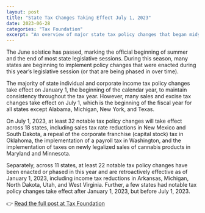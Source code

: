 ```yaml
---
layout: post
title: "State Tax Changes Taking Effect July 1, 2023"
date: 2023-06-28
categories: "Tax Foundation"
excerpt: "An overview of major state tax policy changes that began midyear across 18 states, including new cannabis taxes, franchise tax repeals, and more."
---
```


The June solstice has passed, marking the official beginning of summer and the end of most state legislative sessions. During this season, many states are beginning to implement policy changes that were enacted during this year’s legislative session (or that are being phased in over time).

The majority of state individual and corporate income tax policy changes take effect on January 1, the beginning of the calendar year, to maintain consistency throughout the tax year. However, many sales and excise tax changes take effect on July 1, which is the beginning of the fiscal year for all states except Alabama, Michigan, New York, and Texas.

On July 1, 2023, at least 32 notable tax policy changes will take effect across 18 states, including sales tax rate reductions in New Mexico and South Dakota, a repeal of the corporate franchise (capital stock) tax in Oklahoma, the implementation of a payroll tax in Washington, and the implementation of taxes on newly legalized sales of cannabis products in Maryland and Minnesota.

Separately, across 11 states, at least 22 notable tax policy changes have been enacted or phased in this year and are retroactively effective as of January 1, 2023, including income tax reductions in Arkansas, Michigan, North Dakota, Utah, and West Virginia. Further, a few states had notable tax policy changes take effect after January 1, 2023, but before July 1, 2023.

👉 [Read the full post at Tax Foundation](https://taxfoundation.org/research/all/state/2023-state-tax-changes-july-1/)
